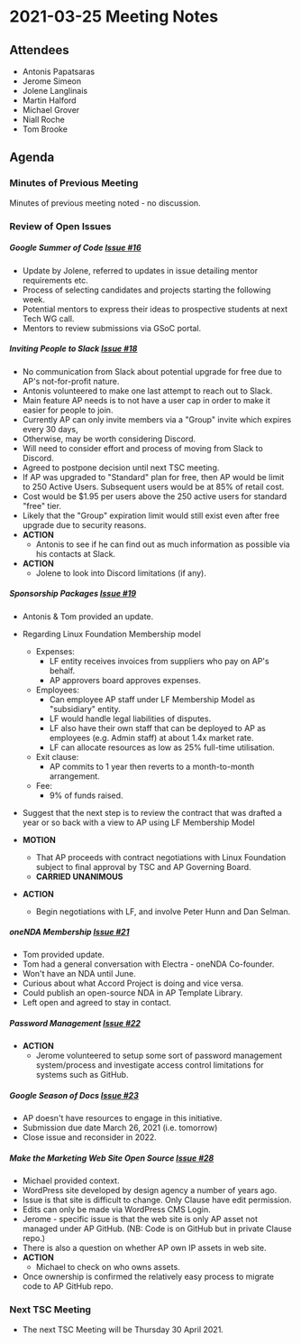 # 2021-03-25 Meeting Notes

## Attendees
- Antonis Papatsaras
- Jerome Simeon
- Jolene Langlinais
- Martin Halford
- Michael Grover
- Niall Roche
- Tom Brooke

## Agenda

### Minutes of Previous Meeting

Minutes of previous meeting noted - no discussion.

### Review of Open Issues

##### Google Summer of Code [Issue #16](https://github.com/accordproject/technical-steering-committee/issues/16)
- Update by Jolene, referred to updates in issue detailing mentor requirements etc.
- Process of selecting candidates and projects starting the following week.
- Potential mentors to express their ideas to prospective students at next Tech WG call. 
- Mentors to review submissions via GSoC portal.

##### Inviting People to Slack [Issue #18](https://github.com/accordproject/technical-steering-committee/issues/18)
- No communication from Slack about potential upgrade for free due to AP's not-for-profit nature.
- Antonis volunteered to make one last attempt to reach out to Slack.
- Main feature AP needs is to not have a user cap in order to make it easier for people to join.
- Currently AP can only invite members via a "Group" invite which expires every 30 days,
- Otherwise, may be worth considering Discord.
- Will need to consider effort and process of moving from Slack to Discord.
- Agreed to postpone decision until next TSC meeting.
- If AP was upgraded to "Standard" plan for free, then AP would be limit to 250 Active Users. Subsequent users would be at 85% of retail cost.  
- Cost would be $1.95 per users above the 250 active users for standard "free" tier.
- Likely that the "Group" expiration limit would still exist even after free upgrade due to security reasons. 
- **ACTION** 
	- Antonis to see if he can find out as much information as possible via his contacts at Slack.
- **ACTION** 
	- Jolene to look into Discord limitations (if any).


##### Sponsorship Packages [Issue #19](https://github.com/accordproject/technical-steering-committee/issues/19)
- Antonis & Tom provided an update.
- Regarding Linux Foundation Membership model 
	- Expenses:
		- LF entity receives invoices from suppliers who pay on AP's behalf.
		- AP approvers board approves expenses.
	- Employees:
		- Can employee AP staff under LF Membership Model as "subsidiary" entity.
		- LF would handle legal liabilities of disputes.
		- LF also have their own staff that can be deployed to AP as employees (e.g. Admin staff) at about 1.4x market rate.
		- LF can allocate resources as low as 25% full-time utilisation.
	- Exit clause:
		- AP commits to 1 year then reverts to a month-to-month arrangement.
	- Fee:
		- 9% of funds raised.
- Suggest that the next step is to review the contract that was drafted a year or so back with a view to AP using LF Membership Model

- **MOTION** 
	- That AP proceeds with contract negotiations with Linux Foundation subject to final approval by TSC and AP Governing Board.
	- **CARRIED UNANIMOUS**

- **ACTION**
	- Begin negotiations with LF, and involve Peter Hunn and Dan Selman.

##### oneNDA Membership [Issue #21](https://github.com/accordproject/technical-steering-committee/issues/21)
- Tom provided update.
- Tom had a general conversation with Electra - oneNDA Co-founder.
- Won't have an NDA until June.
- Curious about what Accord Project is doing and vice versa.
- Could publish an open-source NDA in AP Template Library.
- Left open and agreed to stay in contact.

##### Password Management [Issue #22](https://github.com/accordproject/technical-steering-committee/issues/22)
- **ACTION** 
	- Jerome volunteered to setup some sort of password management system/process and investigate access control limitations for systems such as GitHub.

##### Google Season of Docs [Issue #23](https://github.com/accordproject/technical-steering-committee/issues/23)
- AP doesn't have resources to engage in this initiative.
- Submission due date March 26, 2021 (i.e. tomorrow)
- Close issue and reconsider in 2022.

##### Make the Marketing Web Site Open Source [Issue #28](https://github.com/accordproject/technical-steering-committee/issues/28)
- Michael provided context.
- WordPress site developed by design agency a number of years ago.
- Issue is that site is difficult to change. Only Clause have edit permission.
- Edits can only be made via WordPress CMS Login.
- Jerome - specific issue is that the web site is only AP asset not managed under AP GitHub. (NB: Code is on GitHub but in private Clause repo.)
- There is also a question on whether AP own IP assets in web site. 
- **ACTION** 
	- Michael to check on who owns assets.
- Once ownership is confirmed the relatively easy process to migrate code to AP GitHub repo.


### Next TSC Meeting
 
- The next TSC Meeting will be Thursday 30 April 2021.
